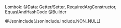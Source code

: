 Lombok:
@Data: Getter/Setter, RequiredArgConstructor, EquaslAndHashCode
@Builder

@JsonInclude(JsonInclude.Include.NON_NULL)